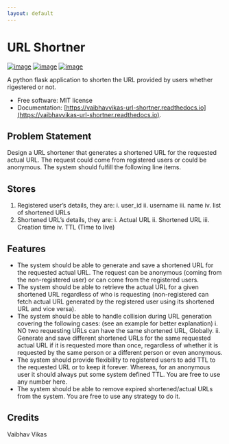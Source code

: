 ```yaml
---
layout: default
---
```


# URL Shortner

[![image](https://img.shields.io/pypi/v/url_shortner.svg)](https://pypi.python.org/pypi/url_shortner)
[![image](https://readthedocs.org/projects/vaibhavvikas-url-shortner/badge/?version=latest)](https://vaibhavvikas-url-shortner.readthedocs.io/en/latest/?version=latest)
[![image](https://pyup.io/repos/github/vaibhavvikas/url_shortner/shield.svg)](https://pyup.io/repos/github/vaibhavvikas/url_shortner/)

A python flask application to shorten the URL provided by users whether rigestered or not.

* Free software: MIT license
* Documentation: [https://vaibhavvikas-url-shortner.readthedocs.io](https://vaibhavvikas-url-shortner.readthedocs.io).

## Problem Statement

Design a URL shortener that generates a shortened URL for the requested actual URL.
The request could come from registered users or could be anonymous.
The system should fulfill the following line items.

## Stores

1. Registered user’s details, they are:
        i. user_id
        ii. username
        iii. name
        iv. list of shortened URLs
2. Shortened URL’s details, they are:
        i. Actual URL
        ii. Shortened URL
        iii. Creation time
        iv. TTL (Time to live)

## Features

* The system should be able to generate and save a shortened URL for the requested actual URL. The request can be anonymous (coming from the non-registered user) or can come from the registered users.
* The system should be able to retrieve the actual URL for a given shortened URL regardless of who is requesting (non-registered can fetch actual URL generated by the registered user using its shortened URL and vice versa).
* The system should be able to handle collision during URL generation covering the following cases: (see an example for better explanation)
        i. NO two requesting URLs can have the same shortened URL, Globally.
        ii. Generate and save different shortened URLs for the same requested actual URL if it is requested more than once, regardless of whether it is requested by the same person or a different person or even anonymous.
* The system should provide flexibility to registered users to add TTL to the requested URL or to keep it forever. Whereas, for an anonymous user it should always put some system defined TTL. You are free to use any number here.
* The system should be able to remove expired shortened/actual URLs from the system. You are free to use any strategy to do it.

## Credits
Vaibhav Vikas 
